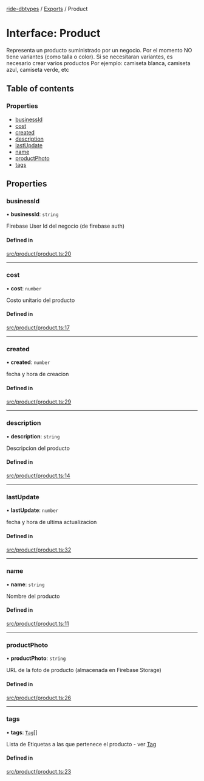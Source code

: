 [ride-dbtypes](../README.md) / [Exports](../modules.md) / Product

# Interface: Product

Representa un producto suministrado por un negocio.
Por el momento NO tiene variantes (como talla o color).
Si se necesitaran variantes, es necesario crear varios productos
Por ejemplo: camiseta blanca, camiseta azul, camiseta verde, etc

## Table of contents

### Properties

- [businessId](Product.md#businessid)
- [cost](Product.md#cost)
- [created](Product.md#created)
- [description](Product.md#description)
- [lastUpdate](Product.md#lastupdate)
- [name](Product.md#name)
- [productPhoto](Product.md#productphoto)
- [tags](Product.md#tags)

## Properties

### businessId

• **businessId**: `string`

Firebase User Id del negocio (de firebase auth)

#### Defined in

[src/product/product.ts:20](https://github.com/gatitolabs/ride-dbtypes/blob/0cad899/src/product/product.ts#L20)

___

### cost

• **cost**: `number`

Costo unitario del producto

#### Defined in

[src/product/product.ts:17](https://github.com/gatitolabs/ride-dbtypes/blob/0cad899/src/product/product.ts#L17)

___

### created

• **created**: `number`

fecha y hora de creacion

#### Defined in

[src/product/product.ts:29](https://github.com/gatitolabs/ride-dbtypes/blob/0cad899/src/product/product.ts#L29)

___

### description

• **description**: `string`

Descripcion del producto

#### Defined in

[src/product/product.ts:14](https://github.com/gatitolabs/ride-dbtypes/blob/0cad899/src/product/product.ts#L14)

___

### lastUpdate

• **lastUpdate**: `number`

fecha y hora de ultima actualizacion

#### Defined in

[src/product/product.ts:32](https://github.com/gatitolabs/ride-dbtypes/blob/0cad899/src/product/product.ts#L32)

___

### name

• **name**: `string`

Nombre del producto

#### Defined in

[src/product/product.ts:11](https://github.com/gatitolabs/ride-dbtypes/blob/0cad899/src/product/product.ts#L11)

___

### productPhoto

• **productPhoto**: `string`

URL de la foto de producto (almacenada en Firebase Storage)

#### Defined in

[src/product/product.ts:26](https://github.com/gatitolabs/ride-dbtypes/blob/0cad899/src/product/product.ts#L26)

___

### tags

• **tags**: [`Tag`](Tag.md)[]

Lista de Etiquetas a las que pertenece el producto - ver [Tag](Tag.md)

#### Defined in

[src/product/product.ts:23](https://github.com/gatitolabs/ride-dbtypes/blob/0cad899/src/product/product.ts#L23)
